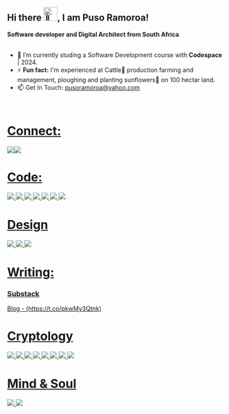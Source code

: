 ## Hi there <img src="https://fonts.gstatic.com/s/e/notoemoji/latest/1f402/512.gif" alt="🐂" width="32" height="32">, I am Puso Ramoroa!
<div flex center>
<b>Software developer and Digital Architect from South Africa</b>
</div>

<br>
<ul>
  <li>🌱 I’m currently studing a Software Development course with <b>Codespace</b> | 2024.</li>
  <li>⚡ <b>Fun fact:</b> I'm experienced at Cattle🐂 production farming and management, ploughing and planting sunflowers🌱 on 100 hectar land.</li>
  <li>📫 Get In Touch: <a href= "mailto:pusoramoroa@yahoo.com"> pusoramoroa@yahoo.com </li>
</ul>
<br>

<h1>Connect:</h1>
<div flex>
<img src="https://img.shields.io/badge/GitHub-100000?style=for-the-badge&logo=github&logoColor=white"><img src="https://img.shields.io/badge/Discord-5865F2?style=for-the-badge&logo=discord&logoColor=white">
</div>

<h1>Code:</h1>
<div flex>
<img src="https://img.shields.io/badge/HTML5-E34F26?style=for-the-badge&logo=html5&logoColor=white">
<img src="https://img.shields.io/badge/CSS3-1572B6?style=for-the-badge&logo=css3&logoColor=white">
<img src="https://img.shields.io/badge/JavaScript-323330?style=for-the-badge&logo=javascript&logoColor=F7DF1E">
<img src="https://img.shields.io/badge/VSCode-0078D4?style=for-the-badge&logo=visual%20studio%20code&logoColor=white">
<img src="https://img.shields.io/badge/Tailwind_CSS-38B2AC?style=for-the-badge&logo=tailwind-css&logoColor=white">
<img src="https://img.shields.io/badge/Bootstrap-563D7C?style=for-the-badge&logo=bootstrap&logoColor=white">
<img src="https://img.shields.io/badge/MySQL-005C84?style=for-the-badge&logo=mysql&logoColor=white">
</div>

<h1>Design</h1>
<div flex>
<img src="https://img.shields.io/badge/Adobe%20Premiere%20Pro-9999FF?style=for-the-badge&logo=Adobe%20Premiere%20Pro&logoColor=white">
<img src="https://img.shields.io/badge/Adobe%20Illustrator-FF9A00?style=for-the-badge&logo=adobe%20illustrator&logoColor=white">
<img src="https://img.shields.io/badge/Adobe%20Lightroom-31A8FF?style=for-the-badge&logo=Adobe%20Lightroom&logoColor=white">
</div>

<h1>Writing:</h1>

<h3><b>Substack</b></h3> Blog - (https://t.co/pkwMy3Qtnk)

<h1>Cryptology</h1>
<div flex>
<img src="https://img.shields.io/badge/Bitcoin-000000?style=for-the-badge&logo=bitcoin&logoColor=white">
<img src="https://img.shields.io/badge/Bitcoin%20Cash-0AC18E?style=for-the-badge&logo=Bitcoin%20Cash&logoColor=white">
<img src="https://img.shields.io/badge/Ethereum-3C3C3D?style=for-the-badge&logo=Ethereum&logoColor=white">
<img src="https://img.shields.io/badge/monero-FF6600?style=for-the-badge&logo=monero&logoColor=white">
<img src="https://img.shields.io/badge/Stellar-090020?style=for-the-badge&logo=stellar&logoColor=white">
<img src="https://img.shields.io/badge/Xrp-black?style=for-the-badge&logo=xrp&logoColor=white">
<img src="https://img.shields.io/badge/Zcash-F4B728?style=for-the-badge&logo=zcash&logoColor=000">
<img src="https://img.shields.io/badge/Solana-000?style=for-the-badge&logo=Solana&logoColor=9945FF">
</div>

<h1>Mind & Soul</h1>
<div flex>
<img src="https://img.shields.io/badge/apple%20music-F34E68?style=for-the-badge&logo=apple%20music&logoColor=white">
<img src="https://img.shields.io/badge/Spotify-1ED760?&style=for-the-badge&logo=spotify&logoColor=white">
</div>
<!--
**Puso90/Puso90** is a ✨ _special_ ✨ repository because its `README.md` (this file) appears on your GitHub profile.

Here are some ideas to get you started:

- 🔭 I’m currently working on ...
- 🌱 I’m currently learning ...
- 👯 I’m looking to collaborate on ...
- 🤔 I’m looking for help with ...
- 💬 Ask me about ...
- 📫 How to reach me: ...
- 😄 Pronouns: ...
- ⚡ Fun fact: ...
-->
